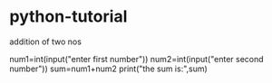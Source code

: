 # python-tutorial
addition of two nos

num1=int(input("enter first number"))
num2=int(input("enter second number"))
sum=num1+num2
print("the sum is:",sum)
